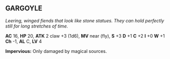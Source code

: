 ## GARGOYLE

_Leering, winged fiends that look like stone statues. They can hold perfectly still for long stretches of time._

**AC** 16, **HP** 20, **ATK** 2 claw +3 (1d6), **MV** near (fly), **S** +3 **D** +1 **C** +2 **I** +0 **W** +1 **Ch** -1, **AL** C, **LV** 4

**Impervious:** Only damaged by magical sources.

